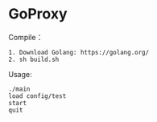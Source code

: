 GoProxy
=======

Compile：
```
1. Download Golang: https://golang.org/
2. sh build.sh
```

Usage:
```
./main
load config/test
start
quit
```
